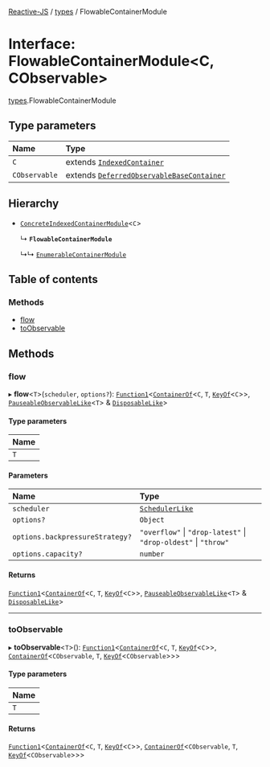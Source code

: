 [Reactive-JS](../README.md) / [types](../modules/types.md) / FlowableContainerModule

# Interface: FlowableContainerModule<C, CObservable\>

[types](../modules/types.md).FlowableContainerModule

## Type parameters

| Name | Type |
| :------ | :------ |
| `C` | extends [`IndexedContainer`](types.IndexedContainer.md) |
| `CObservable` | extends [`DeferredObservableBaseContainer`](Observable.DeferredObservableBaseContainer.md) |

## Hierarchy

- [`ConcreteIndexedContainerModule`](types.ConcreteIndexedContainerModule.md)<`C`\>

  ↳ **`FlowableContainerModule`**

  ↳↳ [`EnumerableContainerModule`](types.EnumerableContainerModule.md)

## Table of contents

### Methods

- [flow](types.FlowableContainerModule.md#flow)
- [toObservable](types.FlowableContainerModule.md#toobservable)

## Methods

### flow

▸ **flow**<`T`\>(`scheduler`, `options?`): [`Function1`](../modules/functions.md#function1)<[`ContainerOf`](../modules/types.md#containerof)<`C`, `T`, [`KeyOf`](../modules/types.md#keyof)<`C`\>\>, [`PauseableObservableLike`](types.PauseableObservableLike.md)<`T`\> & [`DisposableLike`](types.DisposableLike.md)\>

#### Type parameters

| Name |
| :------ |
| `T` |

#### Parameters

| Name | Type |
| :------ | :------ |
| `scheduler` | [`SchedulerLike`](types.SchedulerLike.md) |
| `options?` | `Object` |
| `options.backpressureStrategy?` | ``"overflow"`` \| ``"drop-latest"`` \| ``"drop-oldest"`` \| ``"throw"`` |
| `options.capacity?` | `number` |

#### Returns

[`Function1`](../modules/functions.md#function1)<[`ContainerOf`](../modules/types.md#containerof)<`C`, `T`, [`KeyOf`](../modules/types.md#keyof)<`C`\>\>, [`PauseableObservableLike`](types.PauseableObservableLike.md)<`T`\> & [`DisposableLike`](types.DisposableLike.md)\>

___

### toObservable

▸ **toObservable**<`T`\>(): [`Function1`](../modules/functions.md#function1)<[`ContainerOf`](../modules/types.md#containerof)<`C`, `T`, [`KeyOf`](../modules/types.md#keyof)<`C`\>\>, [`ContainerOf`](../modules/types.md#containerof)<`CObservable`, `T`, [`KeyOf`](../modules/types.md#keyof)<`CObservable`\>\>\>

#### Type parameters

| Name |
| :------ |
| `T` |

#### Returns

[`Function1`](../modules/functions.md#function1)<[`ContainerOf`](../modules/types.md#containerof)<`C`, `T`, [`KeyOf`](../modules/types.md#keyof)<`C`\>\>, [`ContainerOf`](../modules/types.md#containerof)<`CObservable`, `T`, [`KeyOf`](../modules/types.md#keyof)<`CObservable`\>\>\>
